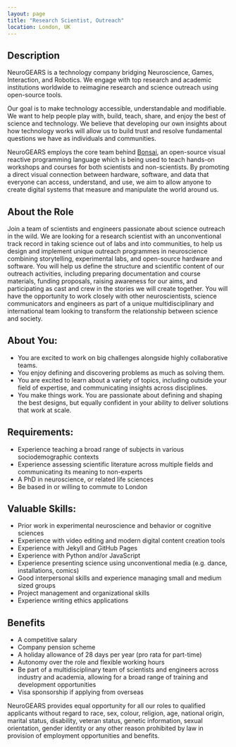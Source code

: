 ```yaml
---
layout: page
title: "Research Scientist, Outreach"
location: London, UK
---
```


## Description

NeuroGEARS is a technology company bridging Neuroscience, Games, Interaction, and Robotics. We engage with top research and academic institutions worldwide to reimagine research and science outreach using open-source tools.

Our goal is to make technology accessible, understandable and modifiable. We want to help people play with, build, teach, share, and enjoy the best of science and technology. We believe that developing our own insights about how technology works will allow us to build trust and resolve fundamental questions we have as individuals and communities.

NeuroGEARS employs the core team behind [Bonsai](https://bonsai-rx.org/), an open-source visual reactive programming language which is being used to teach hands-on workshops and courses for both scientists and non-scientists. By promoting a direct visual connection between hardware, software, and data that everyone can access, understand, and use, we aim to allow anyone to create digital systems that measure and manipulate the world around us.

## About the Role

Join a team of scientists and engineers passionate about science outreach in the wild. We are looking for a research scientist with an unconventional track record in taking science out of labs and into communities, to help us design and implement unique outreach programmes in neuroscience combining storytelling, experimental labs, and open-source hardware and software. You will help us define the structure and scientific content of our outreach activities, including preparing documentation and course materials, funding proposals, raising awareness for our aims, and participating as cast and crew in the stories we will create together. You will have the opportunity to work closely with other neuroscientists, science communicators and engineers as part of a unique multidisciplinary and international team looking to transform the relationship between science and society.

## About You:

* You are excited to work on big challenges alongside highly collaborative teams.
* You enjoy defining and discovering problems as much as solving them.
* You are excited to learn about a variety of topics, including outside your field of expertise, and communicating insights across disciplines.
* You make things work. You are passionate about defining and shaping the best designs, but equally confident in your ability to deliver solutions that work at scale.

## Requirements:

* Experience teaching a broad range of subjects in various sociodemographic contexts
* Experience assessing scientific literature across multiple fields and communicating its meaning to non-experts
* A PhD in neuroscience, or related life sciences
* Be based in or willing to commute to London

## Valuable Skills:

* Prior work in experimental neuroscience and behavior or cognitive sciences
* Experience with video editing and modern digital content creation tools
* Experience with Jekyll and GitHub Pages
* Experience with Python and/or JavaScript
* Experience presenting science using unconventional media (e.g. dance, installations, comics)
* Good interpersonal skills and experience managing small and medium sized groups
* Project management and organizational skills
* Experience writing ethics applications

## Benefits

* A competitive salary
* Company pension scheme
* A holiday allowance of 28 days per year (pro rata for part-time)
* Autonomy over the role and flexible working hours
* Be part of a multidisciplinary team of scientists and engineers across industry and academia, allowing for a broad range of training and development opportunities
* Visa sponsorship if applying from overseas

NeuroGEARS provides equal opportunity for all our roles to qualified applicants without regard to race, sex, colour, religion, age, national origin, marital status, disability, veteran status, genetic information, sexual orientation, gender identity or any other reason prohibited by law in provision of employment opportunities and benefits.